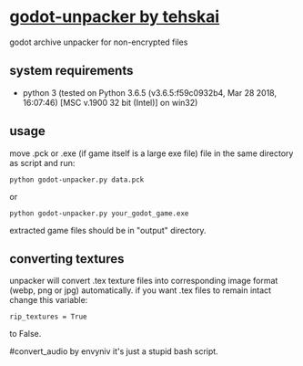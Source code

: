 # [godot-unpacker by tehskai](https://github.com/tehskai/godot-unpacker)
godot archive unpacker for non-encrypted files

## system requirements
* python 3 (tested on Python 3.6.5 (v3.6.5:f59c0932b4, Mar 28 2018, 16:07:46) [MSC v.1900 32 bit (Intel)] on win32)

## usage
move .pck or .exe (if game itself is a large exe file) file in the same directory as script and run:
```
python godot-unpacker.py data.pck
```
or
```
python godot-unpacker.py your_godot_game.exe
```
extracted game files should be in "output" directory.
## converting textures
unpacker will convert .tex texture files into corresponding image format (webp, png or jpg) automatically. if you want .tex files to remain intact change this variable:
```
rip_textures = True
```
to False.

#convert_audio by envyniv
it's just a stupid bash script.

